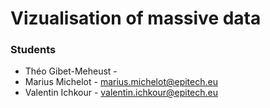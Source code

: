 # Vizualisation of massive data

### Students
- Théo Gibet-Meheust - 
- Marius Michelot - marius.michelot@epitech.eu
- Valentin Ichkour - valentin.ichkour@epitech.eu
